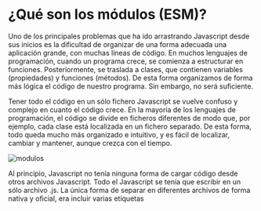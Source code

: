 # ¿Qué son los módulos (ESM)?

Uno de los principales problemas que ha ido arrastrando Javascript desde sus inicios es la dificultad de organizar de una forma adecuada una aplicación grande, con muchas líneas de código. En muchos lenguajes de programación, cuando un programa crece, se comienza a estructurar en funciones. Posteriormente, se traslada a clases, que contienen variables (propiedades) y funciones (métodos). De esta forma organizamos de forma más lógica el código de nuestro programa. Sin embargo, no será suficiente.

Tener todo el código en un sólo fichero Javascript se vuelve confuso y complejo en cuanto el código crece. En la mayoría de los lenguajes de programación, el código se divide en ficheros diferentes de modo que, por ejemplo, cada clase está localizada en un fichero separado. De esta forma, todo queda mucho más organizado e intuitivo, y es fácil de localizar, cambiar y mantener, aunque crezca con el tiempo.

![modulos](https://storage.googleapis.com/academy-agile-innova-public/courses/fundamentals/Front-end/modulos.JPG)


Al principio, Javascript no tenía ninguna forma de cargar código desde otros archivos Javascript. Todo el Javascript se tenía que escribir en un sólo archivo .js. La única forma de separar en diferentes archivos de forma nativa y oficial, era incluir varias etiquetas <script> desde nuestra página HTML.

De esta manera, podíamos tener varios ficheros Javascript separados, cada uno para una finalidad concreta (librerías, funcionalidades, etc...). Sin embargo, este sistema tenía varias desventajas: resultaba lento, era complejo interactuar entre archivos, sobrecargaba al cliente con múltiples peticiones que podían bloquear la carga de la página, etc...

Con el tiempo, se desarrollaron sistemas no oficiales que permitían crear módulos para organizar en varios archivos:

    CommonJS: Un sistema de módulos adaptado y popularizado por NodeJS
    AMD: Un sistema de módulos, donde la más popular fue RequireJS.

# ¿Qué son los módulos ES?

A partir de ECMAScript se introduce una característica nativa denominada Módulos ES (ESM), que permite la importación y exportación de fragmentos de datos entre diferentes ficheros Javascript, eliminando las desventajas que teníamos hasta ahora y permitiendo trabajar de forma más flexible en nuestro código Javascript.

Para trabajar con módulos tenemos a nuestra disposición las siguientes palabras clave:
![export](https://storage.googleapis.com/academy-agile-innova-public/courses/fundamentals/Front-end/export.JPG)

Mediante la palabra clave export crearemos lo que se llama un módulo de exportación que contiene datos. Estos datos pueden ser variables, funciones, clases u objetos más complejos (a partir de ahora, elementos). Si dicho módulo ya existe, podremos ir añadiendo más propiedades.

Por otro lado, con la palabra clave import podremos leer dichos módulos exportados desde otros ficheros y utilizar sus elementos en el código de nuestro fichero actual.

Veamos un ejemplo sencillo para ver el funcionamiento de import y export en su modo más básico. Tenemos un fichero constants.js donde vamos a exportar una constante numérica:

        // Fichero constants.js
        export const magicNumber = 42;

Por otro lado, en el fichero index.js, vamos a traernos esa constante numérica para utilizarla en el fichero actual:

        // Fichero index.js
        import { magicNumber } from "./constants.js";

        console.log(magicNumber);   // 42

Obviamente, esto es sólo la modalidad básica de importación y exportación de elementos, pero existen múltiples modalidades, matices y diferencias que iremos viendo en los siguientes artículos.
Antes de usar módulos

Antes de empezar, recuerda que para poder utilizar export o import en nuestro código Javascript que se ejecuta directamente en el navegador, debemos cargar el fichero .js con la etiqueta y atributo 

        <script type="module"> 

para indicarle que utilizaremos módulos. Si no lo hacemos, obtendremos el siguiente error:

        <script>
        import { nombre } from "./file.js";
        </script>

        Uncaught SyntaxError: Cannot use import statement outside a module

Al añadir el atributo type="module" a nuestra etiqueta <script> estaremos avisando al navegador que estamos cargando un módulo en el que podemos utilizar import y export:

        <script type="module">
        import { nombre } from "./file.js";
        </script>

Algunos frameworks utilizan automatizadores que pueden «oscurecer» esto, ya que puede parecer que no es necesario, ya que los automatizadores lo hacen internamente, o convierten a otros sistemas de módulos, como CommonJS (NodeJS).

